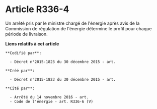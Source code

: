# Article R336-4

Un arrêté pris par le ministre chargé de l'énergie après avis de la Commission de régulation de l'énergie détermine le profil
pour chaque période de livraison.

**Liens relatifs à cet article**

	**Codifié par**:

	  - Décret n°2015-1823 du 30 décembre 2015 - art.

	**Créé par**:

	  - Décret n°2015-1823 du 30 décembre 2015 - art.

	**Cité par**:

	  - Arrêté du 14 novembre 2016 - art.
	  - Code de l'énergie - art. R336-6 (V)
